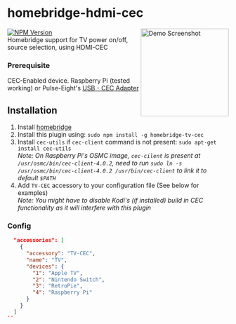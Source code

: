 # homebridge-hdmi-cec
<img src="https://i.ibb.co/cY93vLB/D2-EA2-A26-71-F4-432-C-965-C-907-CDD409-B68.jpg" align="right" alt="Demo Screenshot" width="200px">

[![NPM Version](https://img.shields.io/npm/v/homebridge-tv-cec.svg)](https://www.npmjs.com/package/homebridge-tv-cec)  
Homebridge support for TV power on/off, source selection, using HDMI-CEC
### Prerequisite
CEC-Enabled device. Raspberry Pi (tested working) or Pulse-Eight's [USB - CEC Adapter](https://www.pulse-eight.com/p/104/usb-hdmi-cec-adapter)

## Installation
1. Install [homebridge](https://www.npmjs.com/package/homebridge)
2. Install this plugin using: `sudo npm install -g homebridge-tv-cec`
3. Install `cec-utils` if `cec-client` command is not present: `sudo apt-get install cec-utils`  
*Note: On Raspberry Pi's OSMC image, `cec-cilent` is present at `/usr/osmc/bin/cec-client-4.0.2`, need to run `sudo ln -s /usr/osmc/bin/cec-client-4.0.2 /usr/bin/cec-client` to link it to default `$PATH`*  
4. Add `TV-CEC` accessory to your configuration file (See below for examples)  
*Note: You might have to disable Kodi's (if installed) build in CEC functionality as it will interfere with this plugin*

### Config
```json
  "accessories": [
    {
      "accessory": "TV-CEC",
      "name": "TV",
      "devices": {
        "1": "Apple TV",
        "2": "Nintendo Switch",
        "3": "RetroPie",
        "4": "Raspberry Pi"
      }
    }
  ]
``
